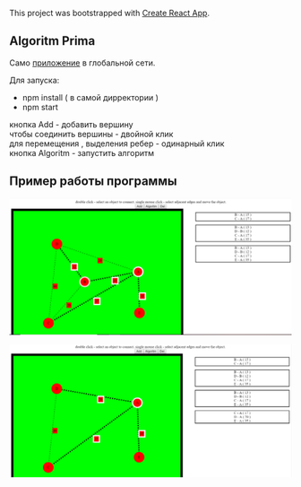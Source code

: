 This project was bootstrapped with [Create React App](https://github.com/facebook/create-react-app).

## Algoritm Prima

Само [приложение](https://vigorous-elion-210891.netlify.com/) в глобальной сети.

Для запуска:  
* npm install ( в самой дирректории )  
* npm start  

кнопка Add - добавить вершину  
чтобы соединить вершины - двойной клик  
для перемещения , выделения ребер - одинарный клик  
кнопка Algoritm - запустить алгоритм  

## Пример работы программы  
![alt text](screenshots/Снимок.PNG)  

![alt text](screenshots/Снимок2.PNG)